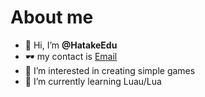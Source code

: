 # About me
- 👋 Hi, I’m **@HatakeEdu**
- 🕶 my contact is [Email](hatakeedu2007@gmail.com)
- 👀 I’m interested in creating simple games
- 🌱 I’m currently learning Luau/Lua
